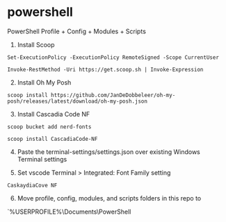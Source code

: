 # powershell

PowerShell Profile + Config + Modules + Scripts

1. Install Scoop

`Set-ExecutionPolicy -ExecutionPolicy RemoteSigned -Scope CurrentUser`

`Invoke-RestMethod -Uri https://get.scoop.sh | Invoke-Expression`

2. Install Oh My Posh

`scoop install https://github.com/JanDeDobbeleer/oh-my-posh/releases/latest/download/oh-my-posh.json`

3. Install Cascadia Code NF

`scoop bucket add nerd-fonts`

`scoop install CascadiaCode-NF`

4. Paste the terminal-settings/settings.json over existing Windows Terminal settings

5. Set vscode Terminal > Integrated: Font Family setting

`CaskaydiaCove NF`

6. Move profile, config, modules, and scripts folders in this repo to

`%USERPROFILE%\Documents\PowerShell